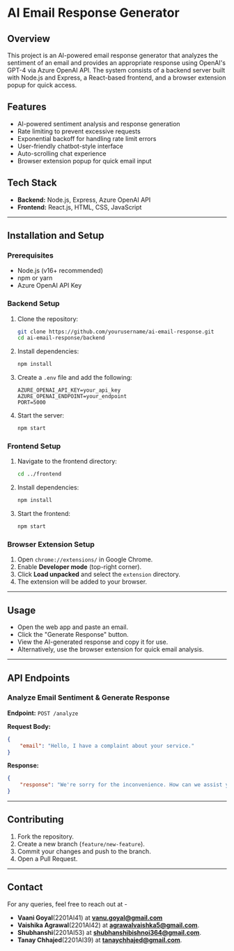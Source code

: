 # AI Email Response Generator

## Overview

This project is an AI-powered email response generator that analyzes the sentiment of an email and provides an appropriate response using OpenAI's GPT-4 via Azure OpenAI API. The system consists of a backend server built with Node.js and Express, a React-based frontend, and a browser extension popup for quick access.

## Features

-   AI-powered sentiment analysis and response generation
-   Rate limiting to prevent excessive requests
-   Exponential backoff for handling rate limit errors
-   User-friendly chatbot-style interface
-   Auto-scrolling chat experience
-   Browser extension popup for quick email input

## Tech Stack

-   **Backend:** Node.js, Express, Azure OpenAI API
-   **Frontend:** React.js, HTML, CSS, JavaScript

---

## Installation and Setup

### Prerequisites

-   Node.js (v16+ recommended)
-   npm or yarn
-   Azure OpenAI API Key

### Backend Setup

1. Clone the repository:
    ```bash
    git clone https://github.com/yourusername/ai-email-response.git
    cd ai-email-response/backend
    ```
2. Install dependencies:
    ```bash
    npm install
    ```
3. Create a `.env` file and add the following:
    ```env
    AZURE_OPENAI_API_KEY=your_api_key
    AZURE_OPENAI_ENDPOINT=your_endpoint
    PORT=5000
    ```
4. Start the server:
    ```bash
    npm start
    ```

### Frontend Setup

1. Navigate to the frontend directory:
    ```bash
    cd ../frontend
    ```
2. Install dependencies:
    ```bash
    npm install
    ```
3. Start the frontend:
    ```bash
    npm start
    ```

### Browser Extension Setup

1. Open `chrome://extensions/` in Google Chrome.
2. Enable **Developer mode** (top-right corner).
3. Click **Load unpacked** and select the `extension` directory.
4. The extension will be added to your browser.

---

## Usage

-   Open the web app and paste an email.
-   Click the "Generate Response" button.
-   View the AI-generated response and copy it for use.
-   Alternatively, use the browser extension for quick email analysis.

---

## API Endpoints

### Analyze Email Sentiment & Generate Response

**Endpoint:** `POST /analyze`

**Request Body:**

```json
{
    "email": "Hello, I have a complaint about your service."
}
```

**Response:**

```json
{
    "response": "We're sorry for the inconvenience. How can we assist you further?"
}
```

---

## Contributing

1. Fork the repository.
2. Create a new branch (`feature/new-feature`).
3. Commit your changes and push to the branch.
4. Open a Pull Request.

---

## Contact

For any queries, feel free to reach out at -
-   **Vaani Goyal**(2201AI41) at **vanu.goyal@gmail.com**
-   **Vaishika Agrawal**(2201AI42) at **agrawalvaishka5@gmail.com**.
-   **Shubhanshi**(2201AI53) at **shubhanshibishnoi364@gmail.com**.
-   **Tanay Chhajed**(2201AI39) at **tanaychhajed@gmail.com**.
